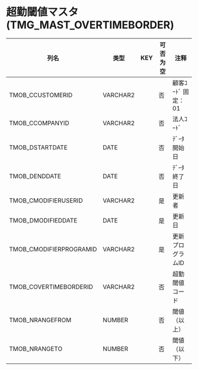 # 超勤閾値マスタ                                                     (TMG_MAST_OVERTIMEBORDER)
| 列名   | 类型   | KEY  | 可否为空 | 注释   |
| ---- | ---- | ---- | ---- | ---- |
|TMOB_CCUSTOMERID|VARCHAR2||否|顧客ｺｰﾄﾞ                        固定：01                                                       |
|TMOB_CCOMPANYID|VARCHAR2||否|法人ｺｰﾄﾞ                                                                                    |
|TMOB_DSTARTDATE|DATE||否|ﾃﾞｰﾀ開始日                                                                                   |
|TMOB_DENDDATE|DATE||否|ﾃﾞｰﾀ終了日                                                                                   |
|TMOB_CMODIFIERUSERID|VARCHAR2||是|更新者                                                                                       |
|TMOB_DMODIFIEDDATE|DATE||是|更新日                                                                                       |
|TMOB_CMODIFIERPROGRAMID|VARCHAR2||是|更新プログラムID                                                                                 |
|TMOB_COVERTIMEBORDERID|VARCHAR2||否|超勤閾値コード                                                                                   |
|TMOB_NRANGEFROM|NUMBER||否|閾値（以上）                                                                                    |
|TMOB_NRANGETO|NUMBER||否|閾値（以下）                                                                                    |
